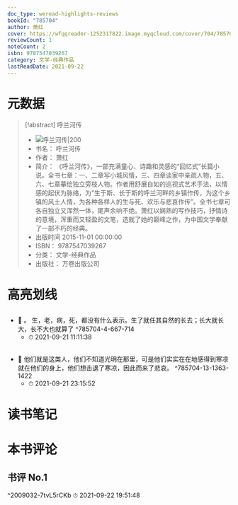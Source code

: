 ```yaml
---
doc_type: weread-highlights-reviews
bookId: "785704"
author: 萧红
cover: https://wfqqreader-1252317822.image.myqcloud.com/cover/704/785704/t7_785704.jpg
reviewCount: 1
noteCount: 2
isbn: 9787547039267
category: 文学-经典作品
lastReadDate: 2021-09-22
---
```

# 元数据
> [!abstract] 呼兰河传
> - ![ 呼兰河传|200](https://wfqqreader-1252317822.image.myqcloud.com/cover/704/785704/t7_785704.jpg)
> - 书名： 呼兰河传
> - 作者： 萧红
> - 简介： 《呼兰河传》，一部充满童心、诗趣和灵感的“回忆式”长篇小说。全书七章：一、二章写小城风情，三、四章谈家中亲疏人物，五、六、七章摹绘独立旁枝人物。作者用舒展自如的巡视式艺术手法，以情感的起伏为脉络，为“生于斯、长于斯的呼兰河畔的乡镇作传，为这个乡镇的风土人情，为各种各样人的生与死、欢乐与悲哀作传”。全书七章可各自独立又浑然一体，尾声余响不绝。萧红以娴熟的写作技巧，抒情诗的意境，浑重而又轻盈的文笔，造就了她的巅峰之作，为中国文学奉献了一部不朽的经典。
> - 出版时间 2015-11-01 00:00:00
> - ISBN： 9787547039267
> - 分类： 文学-经典作品
> - 出版社： 万卷出版公司

# 高亮划线

## 


- 📌 。     生，老，病，死，都没有什么表示。生了就任其自然的长去；长大就长大，长不大也就算了 ^785704-4-667-714
    - ⏱ 2021-09-21 11:11:38 
## 


- 📌 他们就是这类人，他们不知道光明在那里，可是他们实实在在地感得到寒凉就在他们的身上，他们想击退了寒凉，因此而来了悲哀。 ^785704-13-1363-1422
    - ⏱ 2021-09-21 23:15:52 
# 读书笔记

# 本书评论

## 书评 No.1 
 ^2009032-7tvL5rCKb
⏱ 2021-09-22 19:51:48
